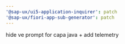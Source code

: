 ```yaml
---
'@sap-ux/ui5-application-inquirer': patch
'@sap-ux/fiori-app-sub-generator': patch
---
```


hide ve prompt for capa java + add telemetry
